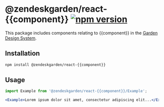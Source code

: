 # @zendeskgarden/react-{{component}} [![npm version](https://img.shields.io/npm/v/@zendeskgarden/react-{{component}}.svg?style=flat-square)](https://www.npmjs.com/package/@zendeskgarden/react-{{component}})

This package includes components relating to {{component}} in the
[Garden Design System](https://zendeskgarden.github.io/).

## Installation

```sh
npm install @zendeskgarden/react-{{component}}
```

## Usage

```jsx static
import Example from '@zendeskgarden/react-{{component}}/Example';

<Example>Lorem ipsum dolor sit amet, consectetur adipiscing elit...</Example>;
```

<!--
  TODO:

  * [ ] Add {{component}} to root README table.
  * [ ] Add {{component}} to demo `index.html`.
  * [ ] Delete this comment block.
-->
